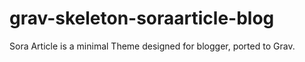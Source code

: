 # grav-skeleton-soraarticle-blog
Sora Article is a minimal Theme designed for blogger, ported to Grav.
